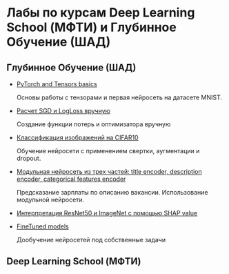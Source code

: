 # Лабы по курсам Deep Learning School (МФТИ) и Глубинное Обучение (ШАД)

## Глубинное Обучение (ШАД)

* [PyTorch and Tensors basics](https://github.com/Alexdemenev/deep_learning_hometasks/blob/main/homework.ipynb)

  Основы работы с тензорами и первая нейросеть на датасете MNIST.

* [Расчет SGD и LogLoss вручную](https://github.com/Alexdemenev/deep_learning_hometasks/blob/main/adaptive_sgd%20(1).ipynb)

  Создание функции потерь и оптимизатора вручную

* [Классификация изображений на CIFAR10](https://github.com/Alexdemenev/deep_learning_hometasks/blob/main/Custom_CNN.ipynb)

  Обучение нейросети с применением свертки, аугментации и dropout.

* [Модульная нейросеть из трех частей: title encoder, description encoder, categorical features encoder](https://github.com/Alexdemenev/deep_learning_hometasks/blob/main/NLP_like_avito.ipynb)

  Предсказание зарплаты по описанию вакансии. Использование модульной нейросети.

* [Интерпретация ResNet50 и ImageNet с помощью SHAP value](https://github.com/Alexdemenev/deep_learning_hometasks/blob/main/practice_interpretability.ipynb)

* [FineTuned models](https://github.com/Alexdemenev/deep_learning_hometasks/blob/main/pre_trained_models.ipynb)

  Дообучение нейросетей под собственные задачи

## Deep Learning School (МФТИ)














